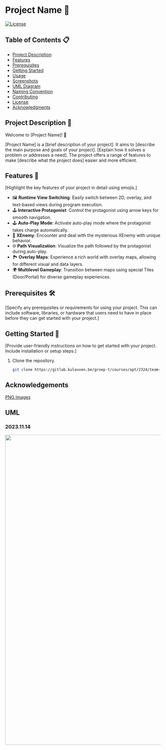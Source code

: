 # Project Name 🚀

[![License](https://img.shields.io/badge/License-Jeffee_Ruicong_William-blue.svg)](LICENSE.md)

## Table of Contents 📋
- [Project Description](#project-description)
- [Features](#features)
- [Prerequisites](#prerequisites)
- [Getting Started](#getting-started)
- [Usage](#usage)
- [Screenshots](#screenshots)
- [UML Diagram](#uml-diagram)
- [Naming Convention](#naming-convention)
- [Contributing](#contributing)
- [License](#license)
- [Acknowledgments](#acknowledgments)

## Project Description 📄

Welcome to [Project Name]! 🌟

[Project Name] is a [brief description of your project]. It aims to [describe the main purpose and goals of your project]. [Explain how it solves a problem or addresses a need]. The project offers a range of features to make [describe what the project does] easier and more efficient.

## Features 🌟

[Highlight the key features of your project in detail using emojis.]
- 🖼️ **Runtime View Switching**: Easily switch between 2D, overlay, and text-based views during program execution.
- 🕹️ **Interactive Protagonist**: Control the protagonist using arrow keys for smooth navigation.
- 🕹️ **Auto-Play Mode**: Activate auto-play mode where the protagonist takes charge automatically.
- 🦹 **XEnemy**: Encounter and deal with the mysterious XEnemy with unique behavior.
- 🌐 **Path Visualization**: Visualize the path followed by the protagonist during auto-play.
- 🏞️ **Overlay Maps**: Experience a rich world with overlay maps, allowing for different visual and data layers.
- 🌍 **Multilevel Gameplay**: Transition between maps using special Tiles (Door/Portal) for diverse gameplay experiences.

## Prerequisites 🛠️

[Specify any prerequisites or requirements for using your project. This can include software, libraries, or hardware that users need to have in place before they can get started with your project.]

## Getting Started 🚀

[Provide user-friendly instructions on how to get started with your project. Include installation or setup steps.]

1. Clone the repository.
   ```bash
   git clone https://gitlab.kuleuven.be/groep-t/courses/apt/2324/team-a4-fa.git

## Acknowledgements
[PNG Images](https://pngimg.com/images/heroes/mario)

## UML
### 2023.11.14
<img src="UML_20231205.png" width="1000">
